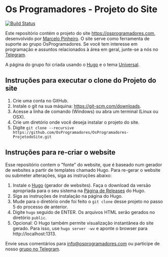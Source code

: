 ﻿# Os Programadores - Projeto do Site
[![Build Status](https://travis-ci.org/mpinheir/op-website-hugo.svg?branch=master)](https://travis-ci.org/mpinheir/op-website-hugo)

Este repositório contém o projeto do site https://osprogramadores.com, desenvolvido por [Marcelo Pinheiro](https://twitter.com/mpinheir). O site serve como ferramenta de suporte ao grupo OsProgramadores.
Se você tem interesse em programação e assuntos relacionados à área em geral, junte-se a nós no [Telegram](https://t.me/osprogramadores).

A página do grupo foi criada usando o [Hugo](https://gohugo.io/) e o tema [Universal](http://themes.gohugo.io/theme/hugo-universal-theme/).

## Instruções para executar o clone do Projeto do site
  1. Crie uma conta no GitHub.
  2. Instale o git na sua máquina: https://git-scm.com/downloads.
  3. Acesse a linha de comando (Windows) ou abra um terminal (Linux ou OSX).
  4. Crie um diretório onde você deseja instalar o projeto do site.
  5. Digite `git clone --recursive https://github.com/OsProgramadores/OsProgramadores-ProjetodoSite.git`

## Instruções para re-criar o website

Esse repositório contem o "fonte" do website, que é baseado num gerador de websites a partir de templates chamado Hugo. Para re-gerar o website ou submeter alterações, siga as instruções abaixo:

  1. Instale o [Hugo](https://gohugo.io/) (gerador de websites). Faça o download da versão apropriada para o seu sistema na [Página de Releases](https://github.com/spf13/hugo/releases) do Hugo.
  2. Siga as instruções de instalação na página do Hugo.
  3. Mude para o diretório onde foi feito o `git clone` desse projeto no passo 5 do processo de anterior.
  4. Digite `hugo` seguido de ENTER. Os arquivos HTML serão gerados no diretório `public`.
  5. Opcional: O Hugo também permite visualização instantânea do site gerado. Para isso, use `hugo server -wv` e aponte o browser para http://localhost:1313.

Envie seus comentários para info@osprogramadores.com ou participe de nosso [grupo no Telegram](https://github.com/spf13/hugo/releases).
